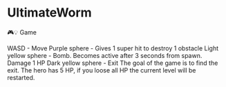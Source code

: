 # UltimateWorm
 🎮💡 Game

WASD - Move
Purple sphere - Gives 1 super hit to destroy 1 obstacle
Light yellow sphere - Bomb. Becomes active after 3 seconds from spawn. Damage 1 HP
Dark yellow sphere - Exit
The goal of the game is to find the exit. The hero has 5 HP, if you loose all HP the current level will be restarted.
